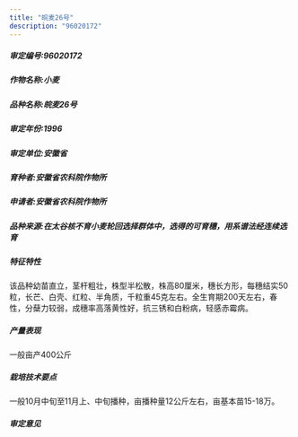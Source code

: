 ```yaml
---
title: "皖麦26号"
description: "96020172"
---
```

##### 审定编号:96020172

##### 作物名称:小麦

##### 品种名称:皖麦26号

##### 审定年份:1996

##### 审定单位:安徽省

##### 育种者:安徽省农科院作物所

##### 申请者:安徽省农科院作物所

##### 品种来源:在太谷核不育小麦轮回选择群体中，选得的可育穗，用系谱法经连续选育

##### 特征特性
该品种幼苗直立，茎杆粗壮，株型半松散，株高80厘米，穗长方形，每穗结实50粒，长芒、白壳、红粒、半角质，千粒重45克左右。全生育期200天左右，春性，分蘖力较弱，成穗率高落黄性好，抗三锈和白粉病，轻感赤霉病。

##### 产量表现
一般亩产400公斤

##### 栽培技术要点
一般10月中旬至11月上、中旬播种，亩播种量12公斤左右，亩基本苗15-18万。

##### 审定意见

